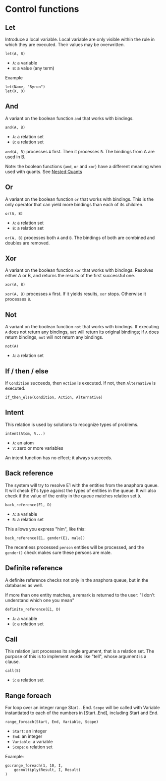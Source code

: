 # Control functions

## Let

Introduce a local variable. Local variable are only visible within the rule in which they are executed. Their values may be overwritten.

    let(A, B)

* `A`: a variable
* `B`: a value (any term)    

Example 

    let(Name, "Byron")
    let(X, 0)

## And

A variant on the boolean function `and` that works with bindings.

    and(A, B)
    
* `A`: a relation set
* `B`: a relation set    

`and(A, B)` processes `A` first. Then it processes `B`. The bindings from A are used in B.

Note: the boolean functions (`and`, `or` and `xor`) have a different meaning when used with quants. See [Nested Quants](quantification.md#nested-quants) 

## Or

A variant on the boolean function `or` that works with bindings. This is the only operator that can yield more bindings than each of its children.

    or(A, B)
    
* `A`: a relation set
* `B`: a relation set    

`or(A, B)` processes both `A` and `B`. The bindings of both are combined and doubles are removed.

## Xor

A variant on the boolean function `xor` that works with bindings. Resolves either A or B, and returns the results of the first successful one. 

    xor(A, B)
    
`xor(A, B)` processes `A` first. If it yields results, `xor` stops. Otherwise it processes `B`.     

## Not

A variant on the boolean function `not` that works with bindings. If executing `A` does not return any bindings, `not` will return its original bindings; if `A` does return bindings, `not` will not return any bindings. 

    not(A)
    
* `A`: a relation set   

## If / then / else

If `Condition` succeeds, then `Action` is executed. If not, then `Alternative` is executed. 

    if_then_else(Condition, Action, Alternative)     

## Intent

This relation is used by solutions to recognize types of problems.

    intent(Atom, V...)
    
* `A`: an atom
* `V`: zero or more variables    
    
An intent function has no effect; it always succeeds.    

## Back reference

The system will try to resolve E1 with the entities from the anaphora queue. It will check E1's type against the types of entities in the queue. It will also check if the value of the entity in the queue matches relation set `D`.

    back_reference(E1, D)
    
* `A`: a variable
* `B`: a relation set    

This allows you express "him", like this:

    back_reference(E1, gender(E1, male))

The recentless processed `person` entities will be processed, and the `gender()` check makes sure these persons are male.

## Definite reference

A definite reference checks not only in the anaphora queue, but in the databases as well. 

If more than one entity matches, a remark is returned to the user: "I don't understand which one you mean"

    definite_reference(E1, D)
    
* `A`: a variable
* `B`: a relation set

## Call

This relation just processes its single argument, that is a relation set. The purpose of this is to implement words like "tell", whose argument is a clause.

    call(S)
    
* `S`: a relation set    

## Range foreach

For loop over an integer range Start .. End. `Scope` will be called with Variable instantiated to each of the numbers in [Start..End], including Start and End. 

    range_foreach(Start, End, Variable, Scope)
    
* `Start`: an integer
* `End`: an integer
* `Variable`: a variable    
* `Scope`: a relation set    

Example:

    go:range_foreach(1, 10, I,
        go:multiply(Result, I, Result)
    )     
